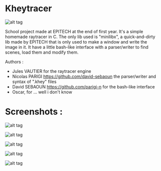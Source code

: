 # Kheytracer

![alt tag](http://i.imgur.com/4YA1wzh.png)

School project made at EPITECH at the end of first year.
It's a simple homemade raytracer in C. The only lib used is "minilibx", a quick-and-dirty lib made by EPITECH that is only used to make a window and write the image in it.
It have a little bash-like interface with a parser/writer to find scenes, load them and modify them.

Authors :

- Jules VAUTIER for the raytracer engine
- Nicolas PARIGI https://github.com/david-sebaoun the parser/writer and syntax of ".khey" files
- David SEBAOUN https://github.com/parigi-n for the bash-like interface
- Oscar, for ... well i don't know

# Screenshots :

![alt tag](http://i.imgur.com/1u0gwn3.png)

![alt tag](http://i.imgur.com/bX1UnDr.png)

![alt tag](http://i.imgur.com/IbayyIz.png)

![alt tag](http://i.imgur.com/nEo0huo.png)

![alt tag](http://i.imgur.com/hmBCEZ3.png)
